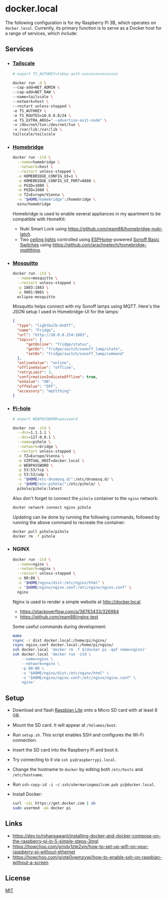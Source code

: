 # docker.local

The following configuration is for my Raspberry Pi 3B, which operates on
`docker.local`. Currently, its primary function is to serve as a Docker host for
a range of services, which include:

## Services

- ### [Tailscale](https://tailscale.com)

  ```sh
  # export TS_AUTHKEY=tskey-auth-xxxxxxxxxxxxxxxx

  docker run -d \
  --cap-add=NET_ADMIN \
  --cap-add=NET_RAW \
  --name=tailscale \
  --network=host \
  --restart unless-stopped \
  -e TS_AUTHKEY \
  -e TS_ROUTES=10.0.0.0/24 \
  -e TS_EXTRA_ARGS="--advertise-exit-node" \
  -v /dev/net/tun:/dev/net/tun \
  -v /var/lib:/var/lib \
  tailscale/tailscale
  ```

- ### [Homebridge](https://github.com/oznu/docker-homebridge)

  ```sh
  docker run -itd \
    --name=homebridge \
    --network=host \
    --restart unless-stopped \
    -e HOMEBRIDGE_CONFIG_UI=1 \
    -e HOMEBRIDGE_CONFIG_UI_PORT=8888 \
    -e PGID=1000 \
    -e PUID=1000 \
    -e TZ=Europe/Vienna \
    -v "$HOME/homebridge":/homebridge \
    oznu/homebridge
  ```

  Homebridge is used to enable several appliances in my apartment to be compatible with HomeKit:

  - Nuki Smart Lock using <https://github.com/ream88/homebridge-nuki-latch>.
  - Two [ceiling lights](https://amzn.to/3iQLGHk) controlled using
    [ESPHome](https://esphome.io)-powered [Sonoff Basic
    Switches](https://amzn.to/3mHHUSV) using
    <https://github.com/arachnetech/homebridge-mqttthing>.

- ### [Mosquitto](https://mosquitto.org)

  ```sh
  docker run -itd \
    --name=mosquitto \
    --restart unless-stopped \
    -p 1883:1883 \
    -p 9001:9001 \
    eclipse-mosquitto
  ```

  Mosquitto helps connect with my Sonoff lamps using MQTT. Here's the JSON setup
  I used in Homebridge-UI for the lamps:

  ```json
  {
    "type": "lightbulb-OnOff",
    "name": "Fridge",
    "url": "http://10.0.0.254:1883",
    "topics": {
        "getOnline": "fridge/status",
        "getOn": "fridge/switch/sonoff_lamp/state",
        "setOn": "fridge/switch/sonoff_lamp/command"
    },
    "onlineValue": "online",
    "offlineValue": "offline",
    "retryLimit": 3,
    "confirmationIndicateOffline": true,
    "onValue": "ON",
    "offValue": "OFF",
    "accessory": "mqttthing"
  }
  ```

- ### [Pi-hole](https://pi-hole.net)

  ```sh
  # export WEBPASSWORD=password
  
  docker run -itd \
    --dns=1.1.1.1 \
    --dns=127.0.0.1 \
    --name=pihole \
    --network=bridge \
    --restart unless-stopped \
    -e TZ=Europe/Vienna \
    -e VIRTUAL_HOST=docker.local \
    -e WEBPASSWORD \
    -p 53:53/tcp \
    -p 53:53/udp \
    -v "$HOME/etc-dnsmasq.d/":/etc/dnsmasq.d/ \
    -v "$HOME/etc-pihole/":/etc/pihole/ \
    pihole/pihole:latest
  ```

  Also don't forget to connect the `pihole` container to the `nginx` network:

  ```sh
  docker network connect nginx pihole
  ```

  Updating can be done by running the following commands, followed by running
  the above command to recreate the container:

  ```sh
  docker pull pihole/pihole
  docker rm -f pihole
  ```

- ### NGINX

  ```sh
  docker run -itd \
    --name=nginx \
    --network=nginx \
    --restart unless-stopped \
    -p 80:80 \
    -v "$HOME/nginx/dist:/etc/nginx/html" \
    -v "$HOME/nginx/nginx.conf:/etc/nginx/nginx.conf" \
    nginx
  ```

  Nginx is used to render a simple website at <http://docker.local>.

  - <https://stackoverflow.com/a/38783433/326984>
  - <https://github.com/ream88/nginx-test>

  Some useful commands during development:

  ```sh
  make
  rsync -r dist docker.local:/home/pi/nginx/
  rsync nginx.conf docker.local:/home/pi/nginx/
  ssh docker.local 'docker rm -f $(docker ps -qaf name=nginx)'
  ssh docker.local 'docker run -itd \
      --name=nginx \
      --network=nginx \
      -p 80:80 \
      -v "$HOME/nginx/dist:/etc/nginx/html" \
      -v "$HOME/nginx/nginx.conf:/etc/nginx/nginx.conf" \
      nginx'
  ```

## Setup

- Download and flash [Raspbian Lite](https://www.raspberrypi.org/downloads/raspbian/) onto a Micro SD card with at least 8 GB.
- Mount the SD card. It will appear at `/Volumes/boot`.
- Run `setup.sh`. This script enables SSH and configures the Wi-Fi connection.
- Insert the SD card into the Raspberry Pi and boot it.
- Try connecting to it via `ssh pi@raspberrypi.local`.
- Change the hostname to `docker` by editing both `/etc/hosts` and `/etc/hostname`.
- Run `ssh-copy-id -i ~/.ssh/uhermariogmailcom.pub pi@docker.local`.
- Install Docker:

  ```sh
  curl -sSL https://get.docker.com | sh
  sudo usermod -aG docker pi
  ```

## Links

- <https://dev.to/rohansawant/installing-docker-and-docker-compose-on-the-raspberry-pi-in-5-simple-steps-3mgl>
- <https://howchoo.com/g/ndy1zte2yjn/how-to-set-up-wifi-on-your-raspberry-pi-without-ethernet>
- <https://howchoo.com/g/ote0ywmzywj/how-to-enable-ssh-on-raspbian-without-a-screen>

## License

[MIT](LICENSE.md)
